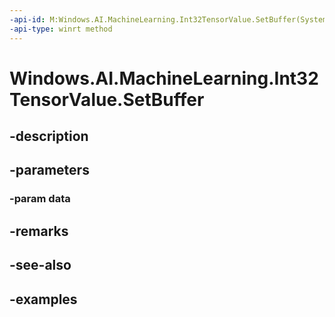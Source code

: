 ```yaml
---
-api-id: M:Windows.AI.MachineLearning.Int32TensorValue.SetBuffer(System.Int32[])
-api-type: winrt method
---
```


<!-- Method syntax.
public void Int32TensorValue.SetBuffer(Int32[] data)
-->

# Windows.AI.MachineLearning.Int32TensorValue.SetBuffer

## -description

## -parameters
### -param data

## -remarks

## -see-also

## -examples

